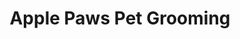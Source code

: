 ---
title: "Apple Paws Pet Grooming"
url: /canovanas/apple-paws-pet-grooming/
shop: pet grooming
---